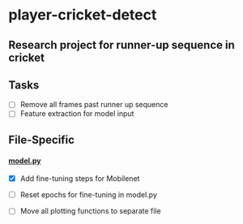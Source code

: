 # player-cricket-detect
## Research project for runner-up sequence in cricket

## Tasks
- [ ] Remove all frames past runner up sequence
- [ ] Feature extraction for model input

## File-Specific
#### [model.py](models/resnet/model.py)
- [X] Add fine-tuning steps for Mobilenet
- [ ] Reset epochs for fine-tuning in model.py
- [ ] Move all plotting functions to separate file

